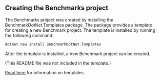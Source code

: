 ## Creating the Benchmarks project

The Benchmarks project was created by installing the BenchmarkDotNet.Templates package. The package provides a template for creating a new Benchmark project. 
The template is installed by running the following command:

```cmd
dotnet new install BenchmarkDotNet.Templates
```

After the template is installed, a new Benchmark project can be created.

(This README file was not included in the template.)

[Read here](https://benchmarkdotnet.org/articles/guides/dotnet-new-templates.html) for information on templates.